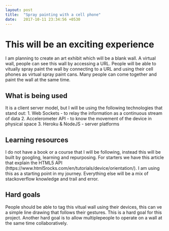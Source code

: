 ```yaml
---
layout: post
title:  "Spray painting with a cell phone"
date:   2017-10-11 23:34:56 +0530
---
```


<h1>This will be an exciting experience</h1>
I am planning to create an art exhibit which will be a blank wall. A virtual wall, people can see this wall by accessing a URL. People will be able to vitually spray paint the wall by connecting to a URL and using their cell phones as virtual spray paint cans. Many people can come together and paint the wall at the same time.
<h2>What is being used</h2>
It is a client server model, but I will be using the following technologies that stand out:
1. Web Sockets - to relay the information as a continuous stream of data
2. Accelerometer API - to know the movement of the device in physical space
3. Heroku & NodeJS - server platforms 
<h2>Learning resources</h2>
I do not have a book or a course that I will be following, instead this will be built by googling, learning and repurposing. For starters we have this article that explain the HTML5 API (https://www.html5rocks.com/en/tutorials/device/orientation/). I am using this as a starting point in my journey. Everything else will be a mix of stackoverflow knowledge and trail and error.
<h2>Hard goals</h2>
People should be able to tag this vitual wall using their devices, this can ve a simple line drawing that follows their gestures. This is a hard goal for this project. Another hard goal is to allow multiplepeople to operate on a wall at the same time collaboratively.
